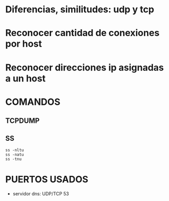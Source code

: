 # Diferencias, similitudes: udp y tcp

# Reconocer cantidad de conexiones por host

# Reconocer direcciones ip asignadas a un host


# COMANDOS
## TCPDUMP
## SS
    ss -nltu
    ss -natu
    ss -tnu


# PUERTOS USADOS
- servidor dns: UDP/TCP 53